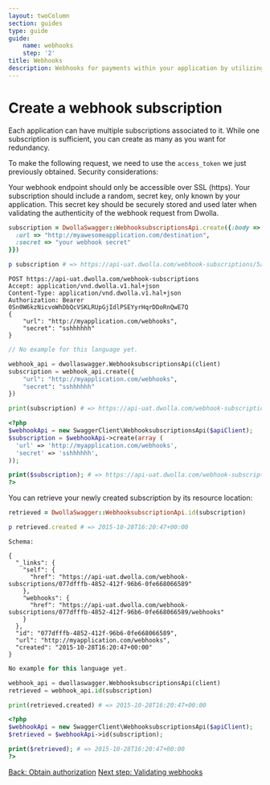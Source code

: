 ```yaml
---
layout: twoColumn
section: guides
type: guide
guide: 
    name: webhooks
    step: '2'
title: Webhooks
description: Webhooks for payments within your application by utilizing our open API with no per transaction fees. 
---
```


# Create a webhook subscription
Each application can have multiple subscriptions associated to it. While one subscription is sufficient, you can create as many as you want for redundancy. 

To make the following request, we need to use the `access_token` we just previously obtained. Security considerations:

Your webhook endpoint should only be accessible over SSL (https).
Your subscription should include a random, secret key, only known by your application. This secret key should be securely stored and used later when validating the authenticity of the webhook request from Dwolla.
 

```ruby
subscription = DwollaSwagger::WebhooksubscriptionsApi.create({:body => {
  :url => "http://myawesomeapplication.com/destination",
  :secret => "your webhook secret"
}})

p subscription # => https://api-uat.dwolla.com/webhook-subscriptions/5af4c10a-f6de-4ac8-840d-42cb65454216
```
```raw
POST https://api-uat.dwolla.com/webhook-subscriptions
Accept: application/vnd.dwolla.v1.hal+json
Content-Type: application/vnd.dwolla.v1.hal+json
Authorization: Bearer 0Sn0W6kzNicvoWhDbQcVSKLRUpGjIdlPSEYyrHqrDDoRnQwE7Q
{
    "url": "http://myapplication.com/webhooks",
    "secret": "sshhhhhh"
}
```
```javascript
// No example for this language yet.
```
```python
webhook_api = dwollaswagger.WebhooksubscriptionsApi(client)
subscription = webhook_api.create({
    "url": "http://myapplication.com/webhooks",
    "secret": "sshhhhhh"
})

print(subscription) # => https://api-uat.dwolla.com/webhook-subscriptions/5af4c10a-f6de-4ac8-840d-42cb65454216
```
```php
<?php
$webhookApi = new SwaggerClient\WebhooksubscriptionsApi($apiClient);
$subscription = $webhookApi->create(array (
  'url' => 'http://myapplication.com/webhooks',
  'secret' => 'sshhhhhh',
));

print($subscription); # => https://api-uat.dwolla.com/webhook-subscriptions/5af4c10a-f6de-4ac8-840d-42cb65454216
?>
```

You can retrieve your newly created subscription by its resource location:

```ruby
retrieved = DwollaSwagger::WebhooksubscriptionApi.id(subscription)

p retrieved.created # => 2015-10-28T16:20:47+00:00
```
```raw
Schema:

{
  "_links": {
    "self": {
      "href": "https://api-uat.dwolla.com/webhook-subscriptions/077dfffb-4852-412f-96b6-0fe668066589"
    },
    "webhooks": {
      "href": "https://api-uat.dwolla.com/webhook-subscriptions/077dfffb-4852-412f-96b6-0fe668066589/webhooks"
    }
  },
  "id": "077dfffb-4852-412f-96b6-0fe668066589",
  "url": "http://myapplication.com/webhooks",
  "created": "2015-10-28T16:20:47+00:00"
}
```
```javascript
No example for this language yet.
```
```python
webhook_api = dwollaswagger.WebhooksubscriptionsApi(client)
retrieved = webhook_api.id(subscription)

print(retrieved.created) # => 2015-10-28T16:20:47+00:00
```
```php
<?php
$webhookApi = new SwaggerClient\WebhooksubscriptionsApi($apiClient);
$retrieved = $webhookApi->id(subscription);

print($retrieved); # => 2015-10-28T16:20:47+00:00
?>
```

<nav class="pager-nav">
    <a href="01-obtain-authorization.html">Back: Obtain authorization</a>
    <a href="03-validating-webhooks.html">Next step: Validating webhooks</a>
</nav>